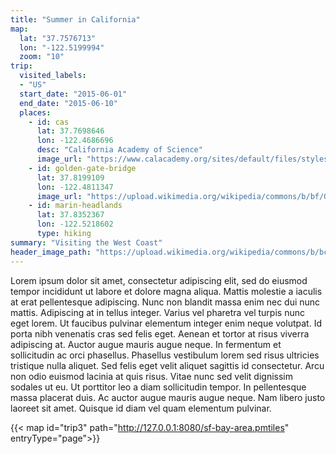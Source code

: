 ```yaml
---
title: "Summer in California"
map:
  lat: "37.7576713"
  lon: "-122.5199994"
  zoom: "10"
trip:
  visited_labels:
  - "US"
  start_date: "2015-06-01"
  end_date: "2015-06-10"
  places:
    - id: cas
      lat: 37.7698646
      lon: -122.4686696
      desc: "California Academy of Science"
      image_url: "https://www.calacademy.org/sites/default/files/styles/manual_crop_standard_960x540/public/uploads/images/cas22-155-layers-small.jpg"
    - id: golden-gate-bridge
      lat: 37.8199109
      lon: -122.4811347
      image_url: "https://upload.wikimedia.org/wikipedia/commons/b/bf/Golden_Gate_Bridge_as_seen_from_Battery_East.jpg"
    - id: marin-headlands
      lat: 37.8352367
      lon: -122.5218602
      type: hiking
summary: "Visiting the West Coast"
header_image_path: "https://upload.wikimedia.org/wikipedia/commons/b/bc/San_Francisco_skyline_from_Marin_Headlands.jpg"
---
```


Lorem ipsum dolor sit amet, consectetur adipiscing elit, sed do eiusmod tempor incididunt ut labore et dolore magna aliqua. Mattis molestie a iaculis at erat pellentesque adipiscing. Nunc non blandit massa enim nec dui nunc mattis. Adipiscing at in tellus integer. Varius vel pharetra vel turpis nunc eget lorem. Ut faucibus pulvinar elementum integer enim neque volutpat. Id porta nibh venenatis cras sed felis eget. Aenean et tortor at risus viverra adipiscing at. Auctor augue mauris augue neque. In fermentum et sollicitudin ac orci phasellus. Phasellus vestibulum lorem sed risus ultricies tristique nulla aliquet. Sed felis eget velit aliquet sagittis id consectetur. Arcu non odio euismod lacinia at quis risus. Vitae nunc sed velit dignissim sodales ut eu. Ut porttitor leo a diam sollicitudin tempor. In pellentesque massa placerat duis. Ac auctor augue mauris augue neque. Nam libero justo laoreet sit amet. Quisque id diam vel quam elementum pulvinar.

{{< map id="trip3" path="http://127.0.0.1:8080/sf-bay-area.pmtiles" entryType="page">}}
